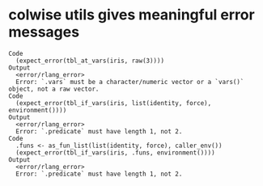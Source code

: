 # colwise utils gives meaningful error messages

    Code
      (expect_error(tbl_at_vars(iris, raw(3))))
    Output
      <error/rlang_error>
      Error: `.vars` must be a character/numeric vector or a `vars()` object, not a raw vector.
    Code
      (expect_error(tbl_if_vars(iris, list(identity, force), environment())))
    Output
      <error/rlang_error>
      Error: `.predicate` must have length 1, not 2.
    Code
      .funs <- as_fun_list(list(identity, force), caller_env())
      (expect_error(tbl_if_vars(iris, .funs, environment())))
    Output
      <error/rlang_error>
      Error: `.predicate` must have length 1, not 2.

